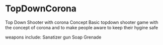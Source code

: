 # TopDownCorona
Top Down Shooter with corona Concept
Basic topdown shooter game with the concept of corona and to make people aware to keep their hygine safe

weapons include:
Sanatizer gun
Soap Grenade
